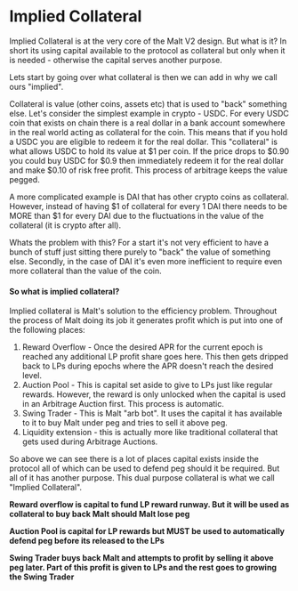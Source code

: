 # Implied Collateral

Implied Collateral is at the very core of the Malt V2 design. But what is it? In short its using capital available to the protocol as collateral but only when it is needed - otherwise the capital serves another purpose.

Lets start by going over what collateral is then we can add in why we call ours "implied".

Collateral is value (other coins, assets etc) that is used to "back" something else. Let's consider the simplest example in crypto - USDC. For every USDC coin that exists on chain there is a real dollar in a bank account somewhere in the real world acting as collateral for the coin. This means that if you hold a USDC you are eligible to redeem it for the real dollar. This "collateral" is what allows USDC to hold its value at $1 per coin. If the price drops to $0.90 you could buy USDC for $0.9 then immediately redeem it for the real dollar and make $0.10 of risk free profit. This process of arbitrage keeps the value pegged.

A more complicated example is DAI that has other crypto coins as collateral. However, instead of having $1 of collateral for every 1 DAI there needs to be MORE than $1 for every DAI due to the fluctuations in the value of the collateral (it is crypto after all).

Whats the problem with this? For a start it's not very efficient to have a bunch of stuff just sitting there purely to "back" the value of something else. Secondly, in the case of DAI it's even more inefficient to require even more collateral than the value of the coin.

#### So what is implied collateral?
Implied collateral is Malt's solution to the efficiency problem. Throughout the process of Malt doing its job it generates profit which is put into one of the following places:
1. Reward Overflow - Once the desired APR for the current epoch is reached any additional LP profit share goes here. This then gets dripped back to LPs during epochs where the APR doesn't reach the desired level.
2. Auction Pool - This is capital set aside to give to LPs just like regular rewards. However, the reward is only unlocked when the capital is used in an Arbitrage Auction first. This process is automatic.
3. Swing Trader - This is Malt "arb bot". It uses the capital it has available to it to buy Malt under peg and tries to sell it above peg.
4. Liquidity extension - this is actually more like traditional collateral that gets used during Arbitrage Auctions.

So above we can see there is a lot of places capital exists inside the protocol all of which can be used to defend peg should it be required. But all of it has another purpose. This dual purpose collateral is what we call "Implied Collateral".

**Reward overflow is capital to fund LP reward runway. But it will be used as collateral to buy back Malt should Malt lose peg**

**Auction Pool is capital for LP rewards but MUST be used to automatically defend peg before its released to the LPs**

**Swing Trader buys back Malt and attempts to profit by selling it above peg later. Part of this profit is given to LPs and the rest goes to growing the Swing Trader**
